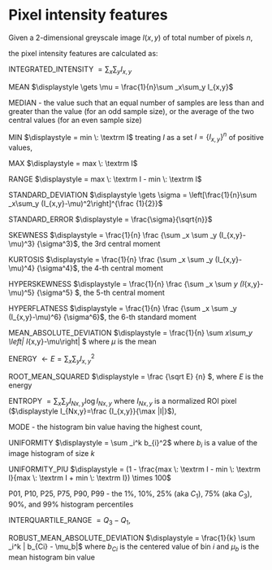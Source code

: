 # Pixel intensity features

Given a 2-dimensional greyscale image  $I(x,y)$ of total number of pixels $n$, 

the pixel intensity features are calculated as:

INTEGRATED_INTENSITY $\displaystyle = \sum _x\sum_y I_{x,y}$

MEAN $\displaystyle \gets \mu = \frac{1}{n}\sum _x\sum_y I_{x,y}$

MEDIAN - the value such that an equal number of samples are less than and greater than the value (for an odd sample size), or the average of the two central values (for an even sample size)

MIN $\displaystyle = min \: \textrm I$ treating $I$ as a set $I = \{I_{x,y}\}^n$ of positive values,

MAX $\displaystyle = max \: \textrm I$

RANGE $\displaystyle = max \: \textrm I - min \: \textrm I$

STANDARD_DEVIATION $\displaystyle \gets \sigma = \left[\frac{1}{n}\sum _x\sum_y (I_{x,y}-\mu)^2\right]^{\frac {1}{2}}$

STANDARD_ERROR $\displaystyle = \frac{\sigma}{\sqrt{n}}$ 

SKEWNESS $\displaystyle = \frac{1}{n} \frac {\sum _x \sum _y (I_{x,y}-\mu)^3} {\sigma^3}$, the 3rd central moment

KURTOSIS $\displaystyle = \frac{1}{n} \frac {\sum _x \sum _y (I_{x,y}-\mu)^4} {\sigma^4}$, the 4-th central moment

HYPERSKEWNESS $\displaystyle = \frac{1}{n} \frac {\sum _x \sum _y (I_{x,y}-\mu)^5} {\sigma^5} $, the 5-th central moment

HYPERFLATNESS $\displaystyle = \frac{1}{n} \frac {\sum _x \sum _y (I_{x,y}-\mu)^6} {\sigma^6}$, the 6-th standard moment

MEAN_ABSOLUTE_DEVIATION $\displaystyle = \frac{1}{n} \sum _x\sum_y \left| I_{x,y}-\mu\right| $ where $\mu$ is the mean

ENERGY $\displaystyle \gets E = \sum _x \sum _y I_{x,y}^2$

ROOT_MEAN_SQUARED $\displaystyle = \frac {\sqrt E} {n} $, where $E$ is the energy

ENTROPY $\displaystyle = \sum _x \sum _y I_{Nx,y} \log I_{Nx,y}$ where $I_{Nx,y}$ is a normalized ROI pixel ($\displaystyle I_{Nx,y}=\frac {I_{x,y}}{\max |I|}$),

MODE - the histogram bin value having the highest count,

UNIFORMITY $\displaystyle = \sum _i^k b_{i}^2$ where $b_i$ is a value of the image histogram of size $k$

UNIFORMITY_PIU $\displaystyle = (1 - \frac{max \: \textrm I - min \: \textrm I}{max \: \textrm I + min \: \textrm I}) \times 100$

P01, P10, P25, P75, P90, P99 - the 1%, 10%, 25% (aka $C_1$), 75% (aka $C_3$), 90%, and 99% histogram percentiles

INTERQUARTILE_RANGE $=Q_3 - Q_1$,

ROBUST_MEAN_ABSOLUTE_DEVIATION $\displaystyle = \frac{1}{k} \sum _i^k | b_{Ci} - \mu_b|$ where $b_{Ci}$ is the centered value of bin $i$ and $\mu_b$ is the mean histogram bin value

